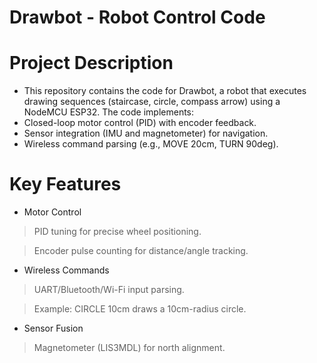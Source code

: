 # Drawbot - Robot Control Code
# Project Description
- This repository contains the code for Drawbot, a robot that executes drawing sequences (staircase, circle, compass arrow) using a NodeMCU ESP32. The code implements:
- Closed-loop motor control (PID) with encoder feedback.
- Sensor integration (IMU and magnetometer) for navigation.
- Wireless command parsing (e.g., MOVE 20cm, TURN 90deg).

# Key Features
- Motor Control

> PID tuning for precise wheel positioning.

 > Encoder pulse counting for distance/angle tracking.
- Wireless Commands

> UART/Bluetooth/Wi-Fi input parsing.

> Example: CIRCLE 10cm draws a 10cm-radius circle.

- Sensor Fusion


> Magnetometer (LIS3MDL) for north alignment.
